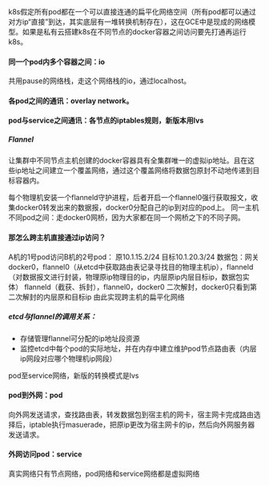 k8s假定所有pod都在一个可以直接连通的扁平化网络空间（所有pod都可以通过对方ip“直接”到达，其实底层有一堆转换机制存在），这在GCE中是现成的网络模型。如果是私有云搭建k8s在不同节点的docker容器之间访问要先打通再运行k8s。 

#### 同一个pod内多个容器之间：io

共用pause的网络栈，走这个网络栈的io，通过localhost。

#### 各pod之间的通讯：overlay network。

#### pod与service之间通讯：各节点的iptables规则，新版本用lvs

##### Flannel

让集群中不同节点主机创建的docker容器具有全集群唯一的虚拟ip地址。且在这些ip地址之间建立一个覆盖网络，通过这个覆盖网络将数据包原封不动地传递到目标容器内。

每个物理机安装一个flanneld守护进程，后者开启一个flannel0强行获取报文，收集docker0转发出来的数据报，docker0分配自己的ip到对应的pod上。
同一主机不同pod之间：走docker0网桥，因为大家都在同一个网桥之下的不同子网。

#### 那怎么跨主机直接通过ip访问？

A机的1号pod访问B机的2号pod：
原10.1.15.2/24
目标10.1.20.3/24
数据包：网关docker0，flannel0（从etcd中获取路由表记录寻找目的物理主机ip），flanneld（对数据报文进行封装，物理原ip物理目的ip，内层原ip内层目标ip，数据包实体）
flanneld（截获、拆封），flannel0，docker0
二次解封，docker0只看到第二次解封的内层原和目标ip
由此实现跨主机的扁平化网络 

##### etcd与flannel的调用关系：

* 存储管理flannel可分配的ip地址段资源
* 监控etcd中每个pod的实际地址，并在内存中建立维护pod节点路由表（内层ip网段对应哪个物理机ip网段）

pod至service网络，新版的转换模式是lvs

#### pod到外网：pod

向外网发送请求，查找路由表，转发数据包到宿主机的网卡，宿主网卡完成路由选择后，iptable执行masuerade，把原ip更改为宿主网卡的ip，然后向外网服务器发送请求。

#### 外网访问pod：service

真实网络只有节点网络，pod网络和service网络都是虚拟网络